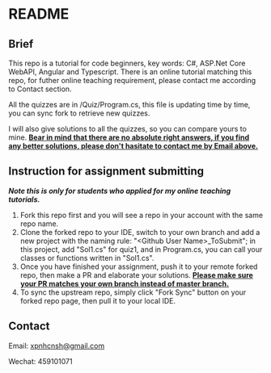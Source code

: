 # README

## Brief

This repo is a tutorial for code beginners, key words: C#, ASP.Net Core WebAPI, Angular and Typescript. There is an online tutorial matching this repo, for futher online teaching requirement, please contact me according to Contact section.

All the quizzes are in /Quiz/Program.cs, this file is updating time by time, you can sync fork to retrieve new quizzes.

I will also give solutions to all the quizzes, so you can compare yours to mine.  <ins>**Bear in mind that there are no absolute right answers, if you find any better solutions, please don't hasitate to contact me by Email above.**</ins>

## Instruction for assignment submitting

***Note this is only for students who applied for my online teaching tutorials.***

1. Fork this repo first and you will see a repo in your account with the same repo name.
2. Clone the forked repo to your IDE, switch to your own branch and add a new project with the naming rule: "\<Github User Name\>_ToSubmit"; in this project, add "Sol1.cs" for quiz1, and in Program.cs, you can call your classes or functions written in "Sol1.cs".
3. Once you have finished your assignment, push it to your remote forked repo, then make a PR and elaborate your solutions. <ins>**Please make sure your PR matches your own branch instead of master branch.**</ins>
4. To sync the upstream repo, simply click "Fork Sync" button on your forked repo page, then pull it to your local IDE.

## Contact

Email: <xpnhcnsh@gmail.com>

Wechat: 459101071
